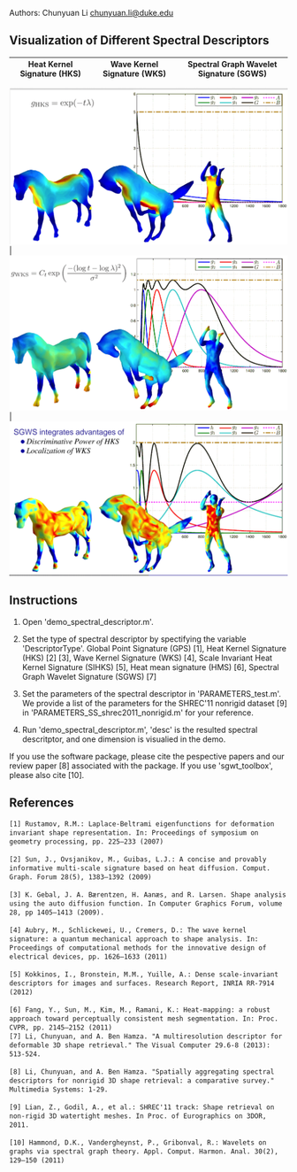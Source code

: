 Authors: 
Chunyuan Li <chunyuan.li@duke.edu>

## Visualization of Different Spectral Descriptors

Heat Kernel Signature (HKS)   |  Wave Kernel Signature (WKS)  |  Spectral Graph Wavelet Signature (SGWS)
:-------------------------:|:-------------------------:|:-------------------------:
![](/figs/hks.png)  
|  ![](/figs/wks.png)  
|  ![](/figs/sgws.png)


## Instructions
  1. Open 'demo_spectral_descriptor.m'.

  2. Set the type of spectral descriptor by spectifying the variable 'DescriptorType'.
      Global Point Signature (GPS) [1], 
      Heat Kernel Signature (HKS) [2] [3], 
      Wave Kernel Signature (WKS) [4], 
      Scale Invariant Heat Kernel Signature (SIHKS) [5], 
      Heat mean signature (HMS) [6], 
      Spectral Graph Wavelet Signature (SGWS) [7]

  3. Set the parameters of the spectral descriptor in 'PARAMETERS_test.m'. 
  We provide a list of the parameters for the SHREC'11 nonrigid dataset [9] in 'PARAMETERS_SS_shrec2011_nonrigid.m' for your reference.

  4. Run 'demo_spectral_descriptor.m', 'desc' is the resulted spectral descritptor, and one dimension is visualied in the demo.

If you use the software package, please cite the pespective papers and our review paper [8] associated with the package. If you use 'sgwt_toolbox', please also cite [10].

## References
    [1] Rustamov, R.M.: Laplace-Beltrami eigenfunctions for deformation invariant shape representation. In: Proceedings of symposium on geometry processing, pp. 225–233 (2007)

    [2] Sun, J., Ovsjanikov, M., Guibas, L.J.: A concise and provably informative multi-scale signature based on heat diffusion. Comput. Graph. Forum 28(5), 1383–1392 (2009)

    [3] K. Gebal, J. A. Bærentzen, H. Aanæs, and R. Larsen. Shape analysis using the auto diffusion function. In Computer Graphics Forum, volume 28, pp 1405–1413 (2009).

    [4] Aubry, M., Schlickewei, U., Cremers, D.: The wave kernel signature: a quantum mechanical approach to shape analysis. In: Proceedings of computational methods for the innovative design of electrical devices, pp. 1626–1633 (2011)

    [5] Kokkinos, I., Bronstein, M.M., Yuille, A.: Dense scale-invariant descriptors for images and surfaces. Research Report, INRIA RR-7914 (2012)

    [6] Fang, Y., Sun, M., Kim, M., Ramani, K.: Heat-mapping: a robust approach toward perceptually consistent mesh segmentation. In: Proc. CVPR, pp. 2145–2152 (2011)
    [7] Li, Chunyuan, and A. Ben Hamza. "A multiresolution descriptor for deformable 3D shape retrieval." The Visual Computer 29.6-8 (2013): 513-524.

    [8] Li, Chunyuan, and A. Ben Hamza. "Spatially aggregating spectral descriptors for nonrigid 3D shape retrieval: a comparative survey." Multimedia Systems: 1-29.

    [9] Lian, Z., Godil, A., et al.: SHREC'11 track: Shape retrieval on non-rigid 3D watertight meshes. In Proc. of Eurographics on 3DOR, 2011.

    [10] Hammond, D.K., Vandergheynst, P., Gribonval, R.: Wavelets on graphs via spectral graph theory. Appl. Comput. Harmon. Anal. 30(2), 129–150 (2011)
